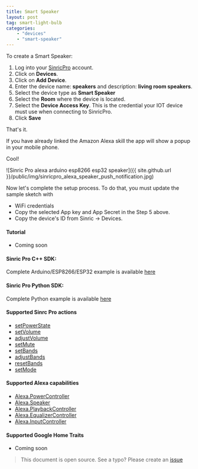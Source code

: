 ```yaml
---
title: Smart Speaker
layout: post
tag: smart-light-bulb
categories: 
    - "devices"
    - "smart-speaker"
---
```



To create a Smart Speaker:

1. Log into your  [SinricPro](https://sinric.pro/) account.
2. Click on **Devices**.
3. Click on **Add Device**.
4. Enter the device name: **speakers** and description: **living room speakers**.
5. Select the device type as **Smart Speaker**
6. Select the **Room** where the device is located.
5. Select the **Device Access Key**. This is the credential your IOT device must use when connecting to SinricPro. 
6. Click **Save**

That's it. 

If you have already linked the Amazon Alexa skill the app will show a popup in your mobile phone.

Cool!

![Sinric Pro alexa arduino esp8266 esp32 speaker]({{ site.github.url }}/public/img/sinricpro_alexa_speaker_push_notification.jpg)

Now let's complete the setup process. To do that, you must update the sample sketch with 
- WiFi credentials
- Copy the selected App key and App Secret in the Step 5 above.
- Copy the device's ID from Sinric -> Devices.

#### Tutorial
- Coming soon

#### Sinric Pro C++ SDK: 
Complete Arduino/ESP8266/ESP32 example is available [here]()

#### Sinric Pro Python SDK: 
Complete Python example is available [here]() 

#### Supported Sinrc Pro actions
- [setPowerState](https://github.com/sinricpro/sample_messages/blob/master/01_PowerState/01_setPowerState/)
- [setVolume](https://github.com/sinricpro/sample_messages/tree/master/12_SetVolume)
- [adjustVolume](https://github.com/sinricpro/sample_messages/tree/master/13_AdjustVolume)
- [setMute](https://github.com/sinricpro/sample_messages/tree/master/23_SetMute)
- [setBands](https://github.com/sinricpro/sample_messages/tree/master/18_SetBands)
- [adjustBands](https://github.com/sinricpro/sample_messages/tree/master/19_AdjustBands)
- [resetBands](https://github.com/sinricpro/sample_messages/tree/master/20_ResetBands)
- [setMode](https://github.com/sinricpro/sample_messages/tree/master/21_SetMode)

#### Supported Alexa capabilities
- [Alexa.PowerController](https://developer.amazon.com/docs/device-apis/alexa-powercontroller.html)
- [Alexa.Speaker](https://developer.amazon.com/docs/device-apis/alexa-speaker.html)
- [Alexa.PlaybackController](https://developer.amazon.com/docs/device-apis/alexa-playbackController.html)
- [Alexa.EqualizerController](https://developer.amazon.com/docs/device-apis/alexa-equalizerController.html)
- [Alexa.InputController](https://developer.amazon.com/docs/device-apis/alexa-inputController.html)

####  Supported Google Home Traits
- Coming soon

> This document is open source. See a typo? Please create an [issue](https://github.com/sinricpro/help-docs)
